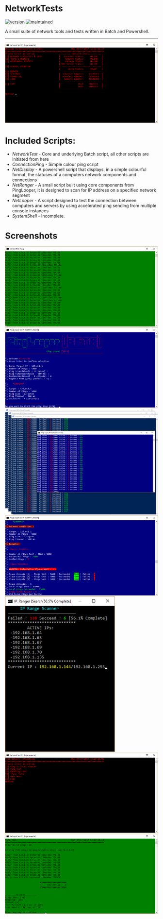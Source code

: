 # NetworkTests

[![version](https://img.shields.io/badge/version-3.1-brightgreen.svg)]() ![maintained](https://img.shields.io/maintenance/no/2015.svg)

A small suite of network tools and tests written in Batch and Powershell.

***

![alt text](Screenshots/readme_screenshot1.png)

# Included Scripts:
- *NetworkTest* - Core and underlying Batch script, all other scripts are initiated from here
- *ConnectionPing* - Simple colour ping script
- *NetDisplay* - A powershell script that displays, in a simple colourful format, the statuses of a computers network components and connections
- *NetRanger* - A small script built using core components from PingLooper, it is designed to scan for IP address on a specified network segment
- *NetLooper* - A script designed to test the connection between computers and servers by using accelerated ping sending from multiple console instances
- *SystemShell* - Incomplete.

# Screenshots

![](Screenshots/readme_screenshot2.png)
![](Screenshots/readme_screenshot3.png)
![](Screenshots/readme_screenshot4.png)
![](Screenshots/readme_screenshot5.png)
![](Screenshots/readme_screenshot6.png)
![](Screenshots/readme_screenshot7.png)
![](Screenshots/readme_screenshot8.png)
